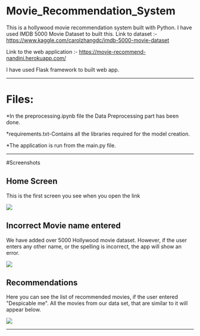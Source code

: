 # Movie_Recommendation_System

This is a hollywood movie recommendation system built with Python. I have used IMDB 5000 Movie Dataset to built this.
Link to dataset :- https://www.kaggle.com/carolzhangdc/imdb-5000-movie-dataset

Link to the web application :- https://movie-recommend-nandini.herokuapp.com/

I have used Flask framework to built web app.

<hr>

# Files:
*In the preprocessing.ipynb file the Data Preprocessing part has been done.

*requirements.txt-Contains all the libraries required for the model creation.

*The application is run from the main.py file.

<hr>
#Screenshots
<h2>Home Screen</h2>
<p>This is the first screen you see when you open the link</p>
<img src ="https://firebasestorage.googleapis.com/v0/b/bikengo-b86b3.appspot.com/o/2.jpeg?alt=media&token=ba3bf33f-8c70-49f8-ab08-ba1e7901b32c">
<h2>Incorrect Movie name entered</h2>
<p>We have added over 5000 Hollywood movie dataset. However, if the user enters any other name, or the spelling is incorrect, the app will show an error.</p>
<img src ="https://firebasestorage.googleapis.com/v0/b/bikengo-b86b3.appspot.com/o/3.jpeg?alt=media&token=df3aa448-8e7b-421c-bf8c-c7e4ac44c094">
<h2>Recommendations</h2>
<p>Here you can see the list of recommended movies, if the user entered "Despicable me". All the movies from our data set, that are similar to it will appear below.</p>
<img src = "https://firebasestorage.googleapis.com/v0/b/bikengo-b86b3.appspot.com/o/4.jpeg?alt=media&token=93c21887-1d5a-4f61-852c-51ca0d8e0c8b">

<hr>



